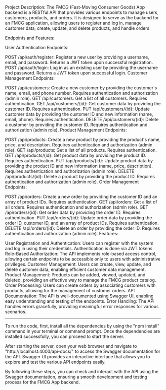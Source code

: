 Project Description:
The FMCG (Fast-Moving Consumer Goods) App backend is a RESTful API that provides various endpoints to manage users, customers, products, and orders. It is designed to serve as the backend for an FMCG application, allowing users to register and log in, manage customer data, create, update, and delete products, and handle orders.

Endpoints and Features:

User Authentication Endpoints:

POST /api/auth/register: Register a new user by providing a username, email, and password. Returns a JWT token upon successful registration.
POST /api/auth/login: Log in as an existing user by providing the username and password. Returns a JWT token upon successful login.
Customer Management Endpoints:

POST /api/customers: Create a new customer by providing the customer's name, email, and phone number. Requires authentication and authorization (admin role).
GET /api/customers: Get a list of all customers. Requires authentication.
GET /api/customers/{id}: Get customer data by providing the customer ID. Requires authentication.
PUT /api/customers/{id}: Update customer data by providing the customer ID and new information (name, email, phone). Requires authentication.
DELETE /api/customers/{id}: Delete a customer by providing the customer ID. Requires authentication and authorization (admin role).
Product Management Endpoints:

POST /api/products: Create a new product by providing the product's name, price, and description. Requires authentication and authorization (admin role).
GET /api/products: Get a list of all products. Requires authentication.
GET /api/products/{id}: Get product data by providing the product ID. Requires authentication.
PUT /api/products/{id}: Update product data by providing the product ID and new information (name, price, description). Requires authentication and authorization (admin role).
DELETE /api/products/{id}: Delete a product by providing the product ID. Requires authentication and authorization (admin role).
Order Management Endpoints:

POST /api/orders: Create a new order by providing the customer ID and an array of product IDs. Requires authentication.
GET /api/orders: Get a list of all orders. Requires authentication and authorization (admin role).
GET /api/orders/{id}: Get order data by providing the order ID. Requires authentication.
PUT /api/orders/{id}: Update order data by providing the order ID, customer ID, and an array of product IDs. Requires authentication.
DELETE /api/orders/{id}: Delete an order by providing the order ID. Requires authentication and authorization (admin role).
Features:

User Registration and Authentication: Users can register with the system and log in using their credentials. Authentication is done via JWT tokens.
Role-Based Authorization: The API implements role-based access control, allowing certain endpoints to be accessible only to users with administrative privileges.
Customer Management: Users can create, view, update, and delete customer data, enabling efficient customer data management.
Product Management: Products can be added, viewed, updated, and deleted, providing an effective way to manage the FMCG product catalog.
Order Processing: Users can create orders by associating customers with products, allowing for the management of customer orders.
API Documentation: The API is well-documented using Swagger UI, enabling easy understanding and testing of the endpoints.
Error Handling: The API handles errors gracefully, providing meaningful error responses for various scenarios.





****


To run the code, first, install all the dependencies by using the "npm install" command in your terminal or command prompt. Once the dependencies are installed successfully, you can proceed to start the server.

After starting the server, open your web browser and navigate to "http://localhost:4000/api-docs/" to access the Swagger documentation for the API. Swagger UI provides an interactive interface that allows you to explore and test the various API endpoints easily.

By following these steps, you can check and interact with the API using the Swagger documentation, ensuring a smooth development and testing process for the FMCG App backend.
